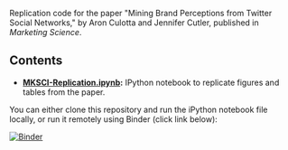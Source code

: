Replication code for the paper "Mining Brand Perceptions from Twitter Social Networks," by Aron Culotta and Jennifer Cutler, published in *Marketing Science*.

## Contents

- **[MKSCI-Replication.ipynb](https://github.com/tapilab/mksci-2015-brand-perceptions/blob/master/Mksci-Replication.ipynb):** IPython notebook to replicate figures and tables from the paper. 

You can either clone this repository and run the iPython notebook file locally, or run it remotely using Binder (click link below):

[![Binder](http://mybinder.org/badge.svg)](http://mybinder.org/repo/tapilab/mksci-2015-brand-perceptions)
